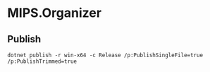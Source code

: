# MIPS.Organizer

## Publish

```
dotnet publish -r win-x64 -c Release /p:PublishSingleFile=true /p:PublishTrimmed=true
```
